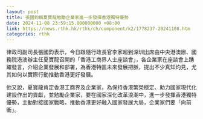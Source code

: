 ```yaml
---
layout: post
title: 張國鈞稱夏寶龍勉勵企業家進一步發揮香港獨特優勢
date: 2024-11-08 23:59:15.000000000 +08:00
link: https://news.rthk.hk/rthk/ch/component/k2/1778237-20241108.htm
categories: rthk
---
```


律政司副司長張國鈞表示，今日跟隨行政長官李家超到深圳出席由中央港澳辦、國務院港澳辦主任夏寶龍召開的「香港工商界人士座談會」，各企業家在座談會上踴躍發言，介紹企業發展和部署，為香港特區未來發展把脈，提出不少真知灼見，尤其如何以實際行動推動香港更好發展。

他又說，夏寶龍肯定香港工商界及企業家，為保持香港繁榮穩定、助力國家現代化建設作出的貢獻，並勉勵企業家，要在國家深化改革浪潮中，進一步發揮香港獨特優勢，主動對接國家戰略，推動香港更好融入國家發展大局，企業家們要「向前衝」。
